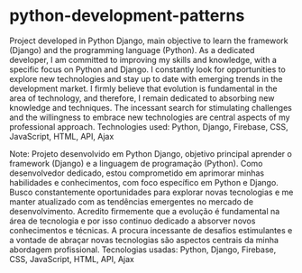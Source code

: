 # python-development-patterns
Project developed in Python Django, main objective to learn the framework (Django) and the programming language (Python). 
As a dedicated developer, I am committed to improving my skills and knowledge, with a specific focus on Python and Django. I constantly look for opportunities to explore new technologies and stay up to date with emerging trends in the development market.
I firmly believe that evolution is fundamental in the area of technology, and therefore, I remain dedicated to absorbing new knowledge and techniques. The incessant search for stimulating challenges and the willingness to embrace new technologies are central aspects of my professional approach.
Technologies used:
Python, Django, Firebase, CSS, JavaScript, HTML, API, Ajax 


Note: 
Projeto desenvolvido em Python Django, objetivo principal aprender o framework (Django) e a linguagem de programação (Python).
Como desenvolvedor dedicado, estou comprometido em aprimorar minhas habilidades e conhecimentos, com foco específico em Python e Django. Busco constantemente oportunidades para explorar novas tecnologias e me manter atualizado com as tendências emergentes no mercado de desenvolvimento.
Acredito firmemente que a evolução é fundamental na área de tecnologia e por isso continuo dedicado a absorver novos conhecimentos e técnicas. A procura incessante de desafios estimulantes e a vontade de abraçar novas tecnologias são aspectos centrais da minha abordagem profissional.
Tecnologias usadas:
Python, Django, Firebase, CSS, JavaScript, HTML, API, Ajax 
